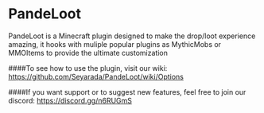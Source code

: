 # PandeLoot
PandeLoot is a Minecraft plugin designed to make the drop/loot experience amazing, it hooks with muliple popular plugins as MythicMobs or MMOItems to provide the ultimate customization

####To see how to use the plugin, visit our wiki:
https://github.com/Seyarada/PandeLoot/wiki/Options

####If you want support or to suggest new features, feel free to join our discord: 
https://discord.gg/n6RUGmS